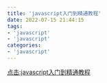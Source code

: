 ```yaml
---
title: 'javascript入门到精通教程'
date: 2022-07-15 21:44:15
tags:
- 'javascript'
- 'javascript'
categories:
- 'javascript'
---
```


[点击:javascript入门到精通教程](https://www.bilibili.com/video/BV1YW411T7GX?spm_id_from=333.999.0.0&vd_source=e598a8a77d7df8e2041a6c381dec06d1)

